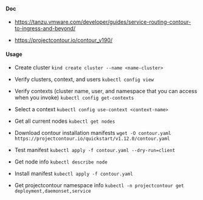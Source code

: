 #### Doc

- https://tanzu.vmware.com/developer/guides/service-routing-contour-to-ingress-and-beyond/

- https://projectcontour.io/contour_v190/

#### Usage

- Create cluster `kind create cluster --name <name-cluster>`

- Verify clusters, context, and users `kubectl config view`

- Verify contexts (cluster name, user, and namespace that you can access when you invoke) `kubectl config get-contexts`

- Select a context `kubectl config use-context <context-name>`

- Get all current nodes `kubectl get nodes`

- Download contour installation manifests `wget -O contour.yaml https://projectcontour.io/quickstart/v1.12.0/contour.yaml`

- Test manifest `kubectl apply -f contour.yaml --dry-run=client`

- Get node info `kubectl describe node`

- Install manifest `kubectl apply -f contour.yaml`

- Get projectcontour namespace info `kubectl -n projectcontour get deployment,daemonset,service`
